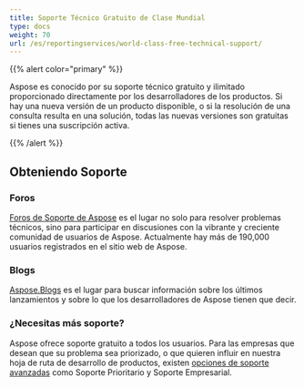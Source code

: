 ```yaml
---
title: Soporte Técnico Gratuito de Clase Mundial
type: docs
weight: 70
url: /es/reportingservices/world-class-free-technical-support/
---
```


{{% alert color="primary" %}} 

Aspose es conocido por su soporte técnico gratuito y ilimitado proporcionado directamente por los desarrolladores de los productos. Si hay una nueva versión de un producto disponible, o si la resolución de una consulta resulta en una solución, todas las nuevas versiones son gratuitas si tienes una suscripción activa. 

{{% /alert %}} 
## **Obteniendo Soporte**
### **Foros**
[Foros de Soporte de Aspose](https://forum.aspose.com/) es el lugar no solo para resolver problemas técnicos, sino para participar en discusiones con la vibrante y creciente comunidad de usuarios de Aspose. Actualmente hay más de 190,000 usuarios registrados en el sitio web de Aspose. 
### **Blogs**
[Aspose.Blogs](https://blog.aspose.com/) es el lugar para buscar información sobre los últimos lanzamientos y sobre lo que los desarrolladores de Aspose tienen que decir. 
### **¿Necesitas más soporte?**
Aspose ofrece soporte gratuito a todos los usuarios. Para las empresas que desean que su problema sea priorizado, o que quieren influir en nuestra hoja de ruta de desarrollo de productos, existen [opciones de soporte avanzadas](https://helpdesk.aspose.com/kb/faq/2-Developer-Business-Support-Key-Benefits-Conditions) como Soporte Prioritario y Soporte Empresarial.